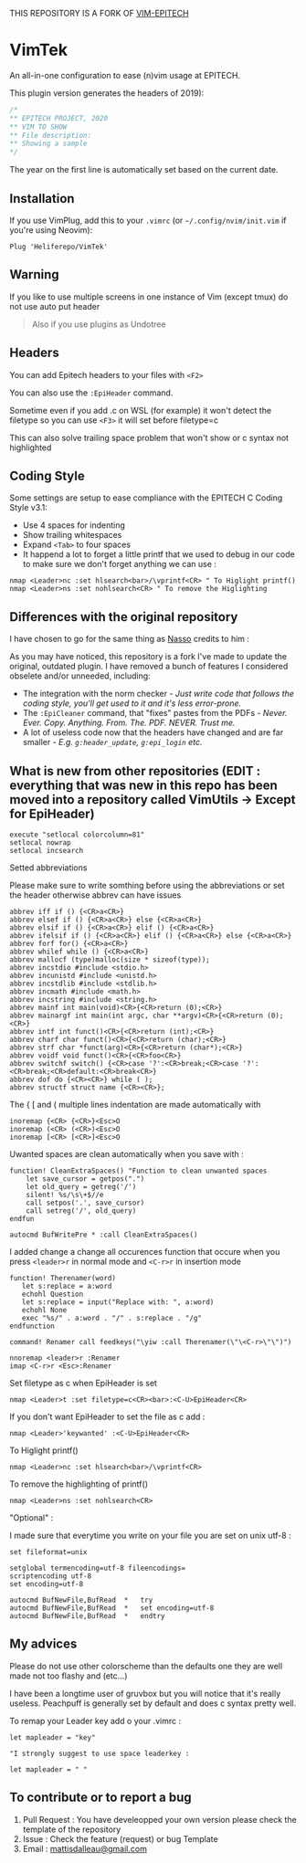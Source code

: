 THIS REPOSITORY IS A FORK OF [VIM-EPITECH](https://github.com/Le-Bit/vim-epitech)

VimTek
===========

An all-in-one configuration to ease (n)vim usage at EPITECH.

This plugin version generates the headers of 2019):

```c
/*
** EPITECH PROJECT, 2020
** VIM TO SHOW
** File description:
** Showing a sample
*/
```

The year on the first line is automatically set based on the current date.

## Installation

If you use VimPlug, add this to your `.vimrc` (or `~/.config/nvim/init.vim` if
you're using Neovim):
```vim
Plug 'Heliferepo/VimTek'
```

## Warning

If you like to use multiple screens in one instance of Vim (except tmux) do not use auto put header
> Also if you use plugins as Undotree 

## Headers

You can add Epitech headers to your files with `<F2>`

You can also use the `:EpiHeader` command.

Sometime even if you add .c on WSL (for example) it won't detect the filetype so you can use `<F3>` it will set before filetype=c

This can also solve trailing space problem that won't show or c syntax not highlighted

## Coding Style

Some settings are setup to ease compliance with the EPITECH C Coding Style v3.1:
- Use 4 spaces for indenting
- Show trailing whitespaces
- Expand `<Tab>` to four spaces
- It happend a lot to forget a little printf that we used to debug in our code to make sure we don't forget anything we can use :

```vim
nmap <Leader>nc :set hlsearch<bar>/\vprintf<CR> " To Higlight printf()
nmap <Leader>ns :set nohlsearch<CR> " To remove the Higlighting
```

## Differences with the original repository

I have chosen to go for the same thing as [Nasso](https://github.com/nasso) credits to him :

As you may have noticed, this repository is a fork I've made to update the
original, outdated plugin. I have removed a bunch of features I considered
obselete and/or unneeded, including:
- The integration with the norm checker - _Just write code that follows the
coding style, you'll get used to it and it's less error-prone._
- The `:EpiCleaner` command, that "fixes" pastes from the PDFs - _Never. Ever.
Copy. Anything. From. The. PDF. NEVER. Trust me._
- A lot of useless code now that the headers have changed and are far smaller -
_E.g. `g:header_update`, `g:epi_login` etc._

## What is new from other repositories (EDIT : everything that was new in this repo has been moved into a repository called VimUtils -> Except for EpiHeader)

```vim
execute "setlocal colorcolumn=81"
setlocal nowrap
setlocal incsearch
```
Setted abbreviations

Please make sure to write somthing before using the abbreviations or set the header otherwise abbrev can have issues

```vim
abbrev iff if () {<CR>a<CR>}
abbrev elsef if () {<CR>a<CR>} else {<CR>a<CR>}
abbrev elsif if () {<CR>a<CR>} elif () {<CR>a<CR>}
abbrev ifelsif if () {<CR>a<CR>} elif () {<CR>a<CR>} else {<CR>a<CR>}
abbrev forf for() {<CR>a<CR>}
abbrev whilef while () {<CR>a<CR>}
abbrev mallocf (type)malloc(size * sizeof(type));
abbrev incstdio #include <stdio.h>
abbrev incunistd #include <unistd.h>
abbrev incstdlib #include <stdlib.h>
abbrev incmath #include <math.h>
abbrev incstring #include <string.h>
abbrev mainf int main(void)<CR>{<CR>return (0);<CR>}
abbrev mainargf int main(int argc, char **argv)<CR>{<CR>return (0);<CR>}
abbrev intf int funct()<CR>{<CR>return (int);<CR>}
abbrev charf char funct()<CR>{<CR>return (char);<CR>}
abbrev strf char *funct(arg)<CR>{<CR>return (char*);<CR>}
abbrev voidf void funct()<CR>{<CR>foo<CR>}
abbrev switchf switch() {<CR>case '?':<CR>break;<CR>case '?':<CR>break;<CR>default:<CR>break<CR>}
abbrev dof do {<CR><CR>} while ( );
abbrev structf struct name {<CR><CR>};
```

The  { \[ and ( multiple lines indentation are made automatically with 

```vim
inoremap {<CR> {<CR>}<Esc>O
inoremap (<CR> (<CR>)<Esc>O
inoremap [<CR> [<CR>]<Esc>O
```

Uwanted spaces are clean automatically when you save with : 
```vim
function! CleanExtraSpaces() "Function to clean unwanted spaces
    let save_cursor = getpos(".")
    let old_query = getreg('/')
    silent! %s/\s\+$//e
    call setpos('.', save_cursor)
    call setreg('/', old_query)
endfun

autocmd BufWritePre * :call CleanExtraSpaces()
```

I added change a change all occurences function that occure when you press `<leader>r` in normal mode and `<C-r>r` in insertion mode
```vim
function! Therenamer(word)
   let s:replace = a:word
   echohl Question
   let s:replace = input("Replace with: ", a:word)
   echohl None
   exec "%s/" . a:word . "/" . s:replace . "/g"
endfunction

command! Renamer call feedkeys("\yiw :call Therenamer(\"\<C-r>\"\")")

nnoremap <leader>r :Renamer
imap <C-r>r <Esc>:Renamer
```

Set filetype as c when EpiHeader is set
```vim
nmap <Leader>t :set filetype=c<CR><bar>:<C-U>EpiHeader<CR>
``` 

If you don't want EpiHeader to set the file as c add :
```vim
nmap <Leader>'keywanted' :<C-U>EpiHeader<CR>
```
To Higlight printf()
```vim
nmap <Leader>nc :set hlsearch<bar>/\vprintf<CR>
```
To remove the highlighting of printf()
```vim
nmap <Leader>ns :set nohlsearch<CR>
```

"Optional" :

I made sure that everytime you write on your file you are set on unix utf-8 :

```vim
set fileformat=unix

setglobal termencoding=utf-8 fileencodings=
scriptencoding utf-8
set encoding=utf-8

autocmd BufNewFile,BufRead  *   try
autocmd BufNewFile,BufRead  *   set encoding=utf-8
autocmd BufNewFile,BufRead  *   endtry
```

## My advices

Please do not use other colorscheme than the defaults one they are well made not too flashy and (etc...)

I have been a longtime user of gruvbox but you will notice that it's really useless. Peachpuff is generally set by default and does c syntax pretty well.

To remap your Leader key add o your .vimrc :

```vim
let mapleader = "key"

"I strongly suggest to use space leaderkey :

let mapleader = " "
```

## To contribute or to report a bug

1. Pull Request : You have develeopped your own version please check the template of the repository
2. Issue : Check the feature (request) or bug Template
3. Email : mattisdalleau@gmail.com
